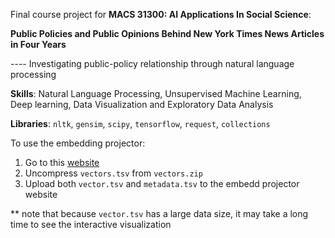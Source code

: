 Final course project for **MACS 31300: AI Applications In Social Science**: 

**Public Policies and Public Opinions Behind New York Times News Articles in Four Years**

  ---- Investigating public-policy relationship through natural language processing



**Skills**: Natural Language Processing, Unsupervised Machine Learning, Deep learning, Data Visualization and Exploratory Data Analysis

**Libraries**: `nltk`, `gensim`, `scipy`, `tensorflow`, `request`, `collections`

To use the embedding projector:

1. Go to this [website](https://projector.tensorflow.org/)
2. Uncompress `vectors.tsv` from `vectors.zip`
3. Upload both `vector.tsv` and `metadata.tsv` to the embedd projector website 

** note that because `vector.tsv` has a large data size, it may take a long time to see the interactive visualization
